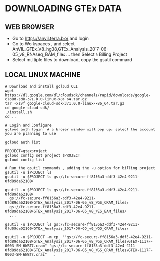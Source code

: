# DOWNLOADING GTEx DATA #

## WEB BROWSER ##

* Go to https://anvil.terra.bio/ and login 
* Go to Workspaces , and select AnVIL_GTEx_V8_hg38,GTEx_Analysis_2017-06-05_v8_RNAseq_BAM_files ... then Select a Billing Project
* Select multiple files to download, copy the gsutil command 

## LOCAL LINUX MACHINE ##

    # Download and install gcloud CLI
    wget https://dl.google.com/dl/cloudsdk/channels/rapid/downloads/google-cloud-sdk-371.0.0-linux-x86_64.tar.gz
    tar -xzvf google-cloud-sdk-371.0.0-linux-x86_64.tar.gz 
    cd google-cloud-sdk/
    ./install.sh 
    cd ..

    # Login and Configure
    gcloud auth login  # a broser window will pop up; select the account you are planning to use
      
    gcloud auth list

    PROJECT=gtexproject
    gcloud config set project $PROJECT
    gcloud config list
  
    # Run the gsutil commands , adding the -u option for billing project
    gsutil -u $PROJECT ls
    gsutil -u $PROJECT ls gs://fc-secure-ff8156a3-ddf3-42e4-9211-0fd89da62108/

    gsutil -u $PROJECT ls gs://fc-secure-ff8156a3-ddf3-42e4-9211-0fd89da62108/ 
      gs://fc-secure-ff8156a3-ddf3-42e4-9211-0fd89da62108/GTEx_Analysis_2017-06-05_v8_WGS_CRAM_files/
      gs://fc-secure-ff8156a3-ddf3-42e4-9211-0fd89da62108/GTEx_Analysis_2017-06-05_v8_WES_BAM_files/
      ...

    gsutil -u $PROJECT ls gs://fc-secure-ff8156a3-ddf3-42e4-9211-0fd89da62108/GTEx_Analysis_2017-06-05_v8_WGS_CRAM_files/ 

    gsutil -u $PROJECT -m cp  ""gs://fc-secure-ff8156a3-ddf3-42e4-9211-0fd89da62108/GTEx_Analysis_2017-06-05_v8_WGS_CRAM_files/GTEX-1117F-0003-SM-6WBT7.cram" "gs://fc-secure-ff8156a3-ddf3-42e4-9211-0fd89da62108/GTEx_Analysis_2017-06-05_v8_WGS_CRAM_files/GTEX-1117F-0003-SM-6WBT7.crai"   .
